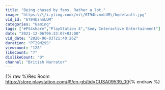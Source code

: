 ```yaml
---
title: "Being chased by fans. Rather a lot."
image: "https:\/\/i.ytimg.com\/vi\/6T94bznmLUM\/hqdefault.jpg"
vid_id: "6T94bznmLUM"
categories: "Gaming"
tags: ["#PS4share","PlayStation 4","Sony Interactive Entertainment"]
date: "2021-12-06T06:33:07+03:00"
vid_date: "2020-06-03T21:40:26Z"
duration: "PT29M29S"
viewcount: "128"
likeCount: "7"
dislikeCount: "0"
channel: "British Narrator"
---
```

{% raw %}Rec Room<br /><a rel="nofollow" target="blank" href="https://store.playstation.com/#!/en-gb/tid=CUSA09539_00">https://store.playstation.com/#!/en-gb/tid=CUSA09539_00</a>{% endraw %}
